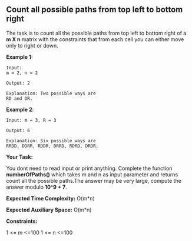 ## Count all possible paths from top left to bottom right

The task is to count all the possible paths from top left to bottom right of a **m X n** matrix with the constraints that from each cell you can either move only to right or down.

**Example 1:**


```
Input:
m = 2, n = 2

Output: 2 

Explanation: Two possible ways are
RD and DR.  
```

**Example 2**:

```
Input: m = 3, R = 3

Output: 6

Explanation: Six possible ways are
RRDD, DDRR, RDDR, DRRD, RDRD, DRDR.
```

**Your Task:**  

You dont need to read input or print anything. Complete the function **numberOfPaths()** which takes m and n as input parameter and returns count all the possible paths.The answer may be very large, compute the answer modulo **10^9 + 7**.


**Expected Time Complexity:** O(m*n)

**Expected Auxiliary Space:** O(m*n)

**Constraints:**

1 <= m <=100
1 <= n <=100
